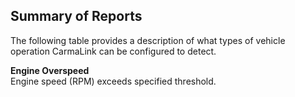<h2>Summary of Reports</h2>  
The following table provides a description of what types of vehicle operation CarmaLink can be configured to detect.  

**Engine Overspeed**  
Engine speed (RPM) exceeds specified threshold.
